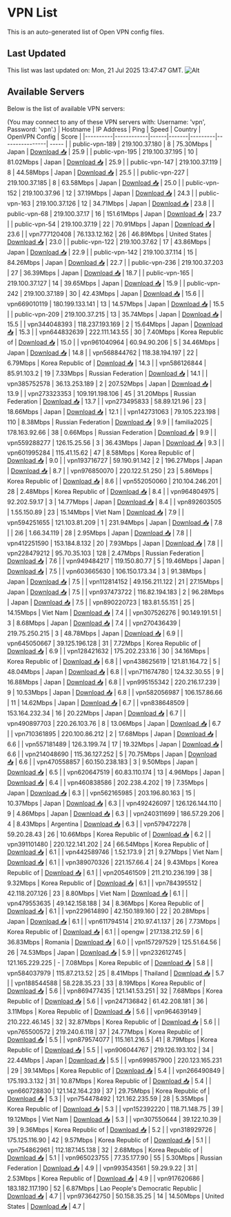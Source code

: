 # VPN List

This is an auto-generated list of Open VPN config files.

## Last Updated

This list was last updated on: Mon, 21 Jul 2025 13:47:47 GMT.
![Alt](https://repobeats.axiom.co/api/embed/186b98318ef1479477931607c1ad7d823f12451f.svg "Repobeats analytics image")

## Available Servers

Below is the list of available VPN servers:

(You may connect to any of these VPN servers with: Username: 'vpn', Password: 'vpn'.)
| Hostname | IP Address | Ping | Speed | Country | OpenVPN Config | Score |
|----------|------------|------|-------|---------|----------------| ----- |
| public-vpn-189 | 219.100.37.180 | 8 | 75.30Mbps | Japan | [Download 📥](./configs/server_0_JP.ovpn) | 25.9 |
| public-vpn-195 | 219.100.37.195 | 10 | 81.02Mbps | Japan | [Download 📥](./configs/server_1_JP.ovpn) | 25.9 |
| public-vpn-147 | 219.100.37.119 | 8 | 44.58Mbps | Japan | [Download 📥](./configs/server_2_JP.ovpn) | 25.5 |
| public-vpn-227 | 219.100.37.185 | 8 | 63.58Mbps | Japan | [Download 📥](./configs/server_3_JP.ovpn) | 25.0 |
| public-vpn-152 | 219.100.37.96 | 12 | 37.19Mbps | Japan | [Download 📥](./configs/server_4_JP.ovpn) | 24.3 |
| public-vpn-163 | 219.100.37.126 | 12 | 34.71Mbps | Japan | [Download 📥](./configs/server_5_JP.ovpn) | 23.8 |
| public-vpn-68 | 219.100.37.17 | 16 | 151.61Mbps | Japan | [Download 📥](./configs/server_6_JP.ovpn) | 23.7 |
| public-vpn-54 | 219.100.37.19 | 22 | 70.91Mbps | Japan | [Download 📥](./configs/server_7_JP.ovpn) | 23.6 |
| vpn777120408 | 76.133.12.162 | 26 | 46.89Mbps | United States | [Download 📥](./configs/server_8_US.ovpn) | 23.0 |
| public-vpn-122 | 219.100.37.62 | 17 | 43.86Mbps | Japan | [Download 📥](./configs/server_9_JP.ovpn) | 22.9 |
| public-vpn-142 | 219.100.37.114 | 15 | 84.26Mbps | Japan | [Download 📥](./configs/server_10_JP.ovpn) | 22.7 |
| public-vpn-236 | 219.100.37.203 | 27 | 36.39Mbps | Japan | [Download 📥](./configs/server_11_JP.ovpn) | 18.7 |
| public-vpn-165 | 219.100.37.127 | 14 | 39.65Mbps | Japan | [Download 📥](./configs/server_12_JP.ovpn) | 15.9 |
| public-vpn-242 | 219.100.37.189 | 30 | 42.43Mbps | Japan | [Download 📥](./configs/server_13_JP.ovpn) | 15.6 |
| vpn669010119 | 180.199.133.141 | 13 | 14.57Mbps | Japan | [Download 📥](./configs/server_14_JP.ovpn) | 15.5 |
| public-vpn-209 | 219.100.37.215 | 13 | 35.74Mbps | Japan | [Download 📥](./configs/server_15_JP.ovpn) | 15.5 |
| vpn344048393 | 118.237.193.169 | 2 | 15.64Mbps | Japan | [Download 📥](./configs/server_16_JP.ovpn) | 15.3 |
| vpn644832639 | 222.111.143.55 | 30 | 7.40Mbps | Korea Republic of | [Download 📥](./configs/server_17_KR.ovpn) | 15.0 |
| vpn961040964 | 60.94.90.206 | 5 | 34.46Mbps | Japan | [Download 📥](./configs/server_18_JP.ovpn) | 14.8 |
| vpn568844762 | 118.38.194.197 | 22 | 6.79Mbps | Korea Republic of | [Download 📥](./configs/server_19_KR.ovpn) | 14.3 |
| vpn586126844 | 85.91.103.2 | 19 | 7.33Mbps | Russian Federation | [Download 📥](./configs/server_20_RU.ovpn) | 14.1 |
| vpn385752578 | 36.13.253.189 | 2 | 207.52Mbps | Japan | [Download 📥](./configs/server_21_JP.ovpn) | 13.9 |
| vpn273323353 | 109.191.198.106 | 45 | 31.20Mbps | Russian Federation | [Download 📥](./configs/server_22_RU.ovpn) | 13.7 |
| vpn273495833 | 58.89.121.96 | 23 | 18.66Mbps | Japan | [Download 📥](./configs/server_23_JP.ovpn) | 12.1 |
| vpn142731063 | 79.105.223.198 | 110 | 8.38Mbps | Russian Federation | [Download 📥](./configs/server_24_RU.ovpn) | 9.9 |
| familia2025 | 178.163.92.66 | 38 | 0.66Mbps | Russian Federation | [Download 📥](./configs/server_25_RU.ovpn) | 9.9 |
| vpn559288277 | 126.15.25.56 | 3 | 36.43Mbps | Japan | [Download 📥](./configs/server_26_JP.ovpn) | 9.3 |
| vpn601995284 | 115.41.15.62 | 47 | 8.58Mbps | Korea Republic of | [Download 📥](./configs/server_27_KR.ovpn) | 9.0 |
| vpn193716727 | 59.190.91.142 | 2 | 196.27Mbps | Japan | [Download 📥](./configs/server_28_JP.ovpn) | 8.7 |
| vpn976850070 | 220.122.51.250 | 23 | 5.86Mbps | Korea Republic of | [Download 📥](./configs/server_29_KR.ovpn) | 8.6 |
| vpn552050060 | 210.104.246.201 | 28 | 2.48Mbps | Korea Republic of | [Download 📥](./configs/server_30_KR.ovpn) | 8.4 |
| vpn964804975 | 92.202.59.17 | 3 | 14.77Mbps | Japan | [Download 📥](./configs/server_31_JP.ovpn) | 8.4 |
| vpn892603505 | 1.55.150.89 | 23 | 15.14Mbps | Viet Nam | [Download 📥](./configs/server_32_VN.ovpn) | 7.9 |
| vpn594251655 | 121.103.81.209 | 1 | 231.94Mbps | Japan | [Download 📥](./configs/server_33_JP.ovpn) | 7.8 |
| 2i6 | 1.66.34.119 | 28 | 2.95Mbps | Japan | [Download 📥](./configs/server_34_JP.ovpn) | 7.8 |
| vpn412251590 | 153.184.8.132 | 20 | 7.93Mbps | Japan | [Download 📥](./configs/server_35_JP.ovpn) | 7.8 |
| vpn228479212 | 95.70.35.103 | 128 | 2.47Mbps | Russian Federation | [Download 📥](./configs/server_36_RU.ovpn) | 7.6 |
| vpn949484217 | 119.150.80.77 | 5 | 19.46Mbps | Japan | [Download 📥](./configs/server_37_JP.ovpn) | 7.5 |
| vpn603665630 | 106.150.173.34 | 3 | 91.38Mbps | Japan | [Download 📥](./configs/server_38_JP.ovpn) | 7.5 |
| vpn112814152 | 49.156.211.122 | 21 | 27.15Mbps | Japan | [Download 📥](./configs/server_39_JP.ovpn) | 7.5 |
| vpn937473722 | 116.82.194.183 | 2 | 96.28Mbps | Japan | [Download 📥](./configs/server_40_JP.ovpn) | 7.5 |
| vpn890220723 | 183.81.55.151 | 25 | 14.15Mbps | Viet Nam | [Download 📥](./configs/server_41_VN.ovpn) | 7.4 |
| vpn307526276 | 90.149.191.51 | 3 | 8.68Mbps | Japan | [Download 📥](./configs/server_42_JP.ovpn) | 7.4 |
| vpn270436439 | 219.75.250.215 | 3 | 48.78Mbps | Japan | [Download 📥](./configs/server_43_JP.ovpn) | 6.9 |
| vpn645050667 | 39.125.196.128 | 31 | 7.72Mbps | Korea Republic of | [Download 📥](./configs/server_44_KR.ovpn) | 6.9 |
| vpn128421632 | 175.202.233.16 | 30 | 34.16Mbps | Korea Republic of | [Download 📥](./configs/server_45_KR.ovpn) | 6.8 |
| vpn438625619 | 121.81.164.72 | 5 | 48.04Mbps | Japan | [Download 📥](./configs/server_46_JP.ovpn) | 6.8 |
| vpn711674780 | 124.32.30.55 | 9 | 16.88Mbps | Japan | [Download 📥](./configs/server_47_JP.ovpn) | 6.8 |
| vpn995155342 | 220.216.17.239 | 9 | 10.53Mbps | Japan | [Download 📥](./configs/server_48_JP.ovpn) | 6.8 |
| vpn582056987 | 106.157.86.66 | 11 | 14.62Mbps | Japan | [Download 📥](./configs/server_49_JP.ovpn) | 6.7 |
| vpn838648509 | 153.164.232.34 | 16 | 20.22Mbps | Japan | [Download 📥](./configs/server_50_JP.ovpn) | 6.7 |
| vpn490897703 | 220.26.103.76 | 8 | 13.06Mbps | Japan | [Download 📥](./configs/server_51_JP.ovpn) | 6.7 |
| vpn710361895 | 220.100.86.212 | 2 | 17.68Mbps | Japan | [Download 📥](./configs/server_52_JP.ovpn) | 6.6 |
| vpn557181489 | 126.3.199.74 | 17 | 19.32Mbps | Japan | [Download 📥](./configs/server_53_JP.ovpn) | 6.6 |
| vpn214048690 | 115.36.127.252 | 5 | 70.75Mbps | Japan | [Download 📥](./configs/server_54_JP.ovpn) | 6.6 |
| vpn470558857 | 60.150.238.183 | 3 | 9.50Mbps | Japan | [Download 📥](./configs/server_55_JP.ovpn) | 6.5 |
| vpn620647519 | 60.83.110.174 | 13 | 4.96Mbps | Japan | [Download 📥](./configs/server_56_JP.ovpn) | 6.4 |
| vpn460838586 | 202.238.4.202 | 19 | 7.35Mbps | Japan | [Download 📥](./configs/server_57_JP.ovpn) | 6.3 |
| vpn562165985 | 203.196.80.163 | 15 | 10.37Mbps | Japan | [Download 📥](./configs/server_58_JP.ovpn) | 6.3 |
| vpn492426097 | 126.126.144.110 | 9 | 4.86Mbps | Japan | [Download 📥](./configs/server_59_JP.ovpn) | 6.3 |
| vpn240311699 | 186.57.29.206 | 4 | 8.43Mbps | Argentina | [Download 📥](./configs/server_60_AR.ovpn) | 6.3 |
| vpn579472278 | 59.20.28.43 | 26 | 10.66Mbps | Korea Republic of | [Download 📥](./configs/server_61_KR.ovpn) | 6.2 |
| vpn391101480 | 220.122.141.202 | 24 | 66.54Mbps | Korea Republic of | [Download 📥](./configs/server_62_KR.ovpn) | 6.1 |
| vpn442589746 | 1.52.173.9 | 21 | 9.27Mbps | Viet Nam | [Download 📥](./configs/server_63_VN.ovpn) | 6.1 |
| vpn389070326 | 221.157.66.4 | 24 | 9.43Mbps | Korea Republic of | [Download 📥](./configs/server_64_KR.ovpn) | 6.1 |
| vpn205461509 | 211.210.236.199 | 38 | 9.32Mbps | Korea Republic of | [Download 📥](./configs/server_65_KR.ovpn) | 6.1 |
| vpn784395512 | 42.118.207.126 | 23 | 8.80Mbps | Viet Nam | [Download 📥](./configs/server_66_VN.ovpn) | 6.1 |
| vpn479553635 | 49.142.158.188 | 34 | 8.36Mbps | Korea Republic of | [Download 📥](./configs/server_67_KR.ovpn) | 6.1 |
| vpn229614890 | 42.150.189.160 | 22 | 20.28Mbps | Japan | [Download 📥](./configs/server_68_JP.ovpn) | 6.1 |
| vpn611794514 | 210.97.41.137 | 26 | 7.73Mbps | Korea Republic of | [Download 📥](./configs/server_69_KR.ovpn) | 6.1 |
| opengw | 217.138.212.59 | 6 | 36.83Mbps | Romania | [Download 📥](./configs/server_70_RO.ovpn) | 6.0 |
| vpn157297529 | 125.51.64.56 | 26 | 74.53Mbps | Japan | [Download 📥](./configs/server_71_JP.ovpn) | 5.9 |
| vpn232612745 | 121.165.229.225 | - | 7.08Mbps | Korea Republic of | [Download 📥](./configs/server_72_KR.ovpn) | 5.8 |
| vpn584037979 | 115.87.213.52 | 25 | 8.41Mbps | Thailand | [Download 📥](./configs/server_73_TH.ovpn) | 5.7 |
| vpn188544588 | 58.228.35.23 | 33 | 8.19Mbps | Korea Republic of | [Download 📥](./configs/server_74_KR.ovpn) | 5.6 |
| vpn869477435 | 121.141.53.251 | 32 | 7.68Mbps | Korea Republic of | [Download 📥](./configs/server_75_KR.ovpn) | 5.6 |
| vpn247136842 | 61.42.208.181 | 36 | 3.11Mbps | Korea Republic of | [Download 📥](./configs/server_76_KR.ovpn) | 5.6 |
| vpn964639149 | 210.222.46.145 | 32 | 32.87Mbps | Korea Republic of | [Download 📥](./configs/server_77_KR.ovpn) | 5.6 |
| vpn765500572 | 219.240.6.118 | 37 | 24.77Mbps | Korea Republic of | [Download 📥](./configs/server_78_KR.ovpn) | 5.5 |
| vpn879574077 | 115.161.216.5 | 41 | 8.79Mbps | Korea Republic of | [Download 📥](./configs/server_79_KR.ovpn) | 5.5 |
| vpn906044767 | 219.126.193.102 | 34 | 22.44Mbps | Japan | [Download 📥](./configs/server_80_JP.ovpn) | 5.5 |
| vpn699857900 | 220.123.165.231 | 29 | 39.14Mbps | Korea Republic of | [Download 📥](./configs/server_81_KR.ovpn) | 5.4 |
| vpn266490849 | 175.193.3.132 | 31 | 10.87Mbps | Korea Republic of | [Download 📥](./configs/server_82_KR.ovpn) | 5.4 |
| vpn660728830 | 121.142.164.239 | 37 | 29.75Mbps | Korea Republic of | [Download 📥](./configs/server_83_KR.ovpn) | 5.3 |
| vpn754478492 | 121.162.235.59 | 28 | 5.35Mbps | Korea Republic of | [Download 📥](./configs/server_84_KR.ovpn) | 5.3 |
| vpn152392220 | 118.71.148.75 | 39 | 19.12Mbps | Viet Nam | [Download 📥](./configs/server_85_VN.ovpn) | 5.3 |
| vpn307550644 | 39.122.10.39 | 39 | 9.36Mbps | Korea Republic of | [Download 📥](./configs/server_86_KR.ovpn) | 5.2 |
| vpn318929726 | 175.125.116.90 | 42 | 9.57Mbps | Korea Republic of | [Download 📥](./configs/server_87_KR.ovpn) | 5.1 |
| vpn754862961 | 112.187.145.138 | 32 | 2.68Mbps | Korea Republic of | [Download 📥](./configs/server_88_KR.ovpn) | 5.1 |
| vpn965023755 | 77.35.177.90 | 55 | 5.30Mbps | Russian Federation | [Download 📥](./configs/server_89_RU.ovpn) | 4.9 |
| vpn993543561 | 59.29.9.22 | 31 | 2.53Mbps | Korea Republic of | [Download 📥](./configs/server_90_KR.ovpn) | 4.9 |
| vpn917620686 | 183.182.117.190 | 52 | 6.87Mbps | Lao People's Democratic Republic | [Download 📥](./configs/server_91_LA.ovpn) | 4.7 |
| vpn973642750 | 50.158.35.25 | 14 | 14.50Mbps | United States | [Download 📥](./configs/server_92_US.ovpn) | 4.7 |

